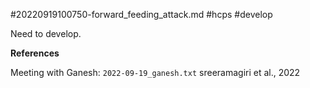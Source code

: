 #20220919100750-forward_feeding_attack.md
#hcps #develop

Need to develop.

**References**

Meeting with Ganesh: `2022-09-19_ganesh.txt`
sreeramagiri et al., 2022
